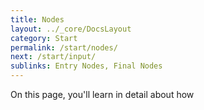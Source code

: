```yaml
---
title: Nodes
layout: ../_core/DocsLayout
category: Start
permalink: /start/nodes/
next: /start/input/
sublinks: Entry Nodes, Final Nodes
---
```


On this page, you'll learn in detail about how